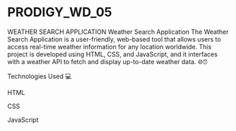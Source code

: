 # PRODIGY_WD_05
WEATHER SEARCH APPLICATION
Weather Search Application The Weather Search Application is a user-friendly, web-based tool that allows users to access real-time weather information for any location worldwide. This project is developed using HTML, CSS, and JavaScript, and it interfaces with a weather API to fetch and display up-to-date weather data. 🌐⏰

Technologies Used 💻

HTML

CSS

JavaScript

